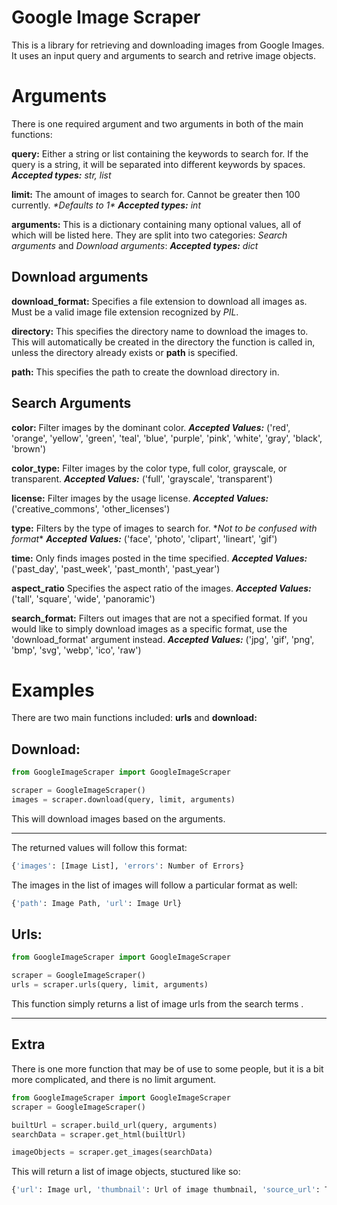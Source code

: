 # Google Image Scraper

This is a library for retrieving and downloading images from Google Images.
It uses an input query and arguments to search and retrive image objects.

# Arguments
There is one required argument and two arguments in both of the main functions:

**query:** Either a string or list containing the keywords to search for. If the query is a string, it will be separated into different keywords by spaces.
***Accepted types:*** *str, list*

**limit:** The amount of images to search for. Cannot be greater then 100 currently. *\*Defaults to 1\**
***Accepted types:*** *int*

**arguments:** This is a dictionary containing many optional values, all of which will be listed here. They are split into two categories: *Search arguments* and *Download arguments*:
***Accepted types:*** *dict*

## Download arguments

**download_format:** Specifies a file extension to download all images as. Must be a valid image file extension recognized by *PIL*.

**directory:** This specifies the directory name to download the images to. This will automatically be created in the directory the function is called in, unless the directory already exists or **path** is specified. 

**path:** This specifies the path to create the download directory in.

## Search Arguments

**color:** Filter images by the dominant color.
***Accepted Values:*** ('red', 'orange', 'yellow', 'green', 'teal', 'blue', 'purple', 'pink', 'white', 'gray', 'black', 'brown')

**color_type:** Filter images by the color type, full color, grayscale, or transparent.
***Accepted Values:*** ('full', 'grayscale', 'transparent')

**license:** Filter images by the usage license.
***Accepted Values:*** ('creative_commons', 'other_licenses')

**type:** Filters by the type of images to search for. \**Not to be confused with format*\*
***Accepted Values:*** ('face', 'photo', 'clipart', 'lineart', 'gif')

**time:** Only finds images posted in the time specified.
***Accepted Values:*** ('past_day', 'past_week', 'past_month', 'past_year')

**aspect_ratio** Specifies the aspect ratio of the images.
***Accepted Values:*** ('tall', 'square', 'wide', 'panoramic')

**search_format:** Filters out images that are not a specified format. If you would like to simply download images as a specific format, use the 'download_format' argument instead.
***Accepted Values:*** ('jpg', 'gif', 'png', 'bmp', 'svg', 'webp', 'ico', 'raw')

# Examples
There are two main functions included: **urls** and **download:**

## Download:

```python
from GoogleImageScraper import GoogleImageScraper

scraper = GoogleImageScraper()
images = scraper.download(query, limit, arguments)
```
This will download images based on the arguments.
___
The returned values will follow this format:
```python
{'images': [Image List], 'errors': Number of Errors}
```
The images in the list of images will follow a particular format as well:
```python
{'path': Image Path, 'url': Image Url}
```

## Urls:
```python
from GoogleImageScraper import GoogleImageScraper

scraper = GoogleImageScraper()
urls = scraper.urls(query, limit, arguments)
```

This function simply returns a list of image urls from the search terms     .

___

## Extra

There is one more function that may be of use to some people, but it is a bit more complicated, and there is no limit argument.

```python
from GoogleImageScraper import GoogleImageScraper
scraper = GoogleImageScraper()

builtUrl = scraper.build_url(query, arguments)    
searchData = scraper.get_html(builtUrl)

imageObjects = scraper.get_images(searchData)
```

This will return a list of image objects, stuctured like so:

```python
{'url': Image url, 'thumbnail': Url of image thumbnail, 'source_url': The webpage the image was found on, 'source': The base url of the source}
```
